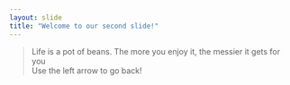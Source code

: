 ```yaml
---
layout: slide
title: "Welcome to our second slide!"
---
```

> Life is a pot of beans. The more you enjoy it, the messier it gets for you  
Use the left arrow to go back!
